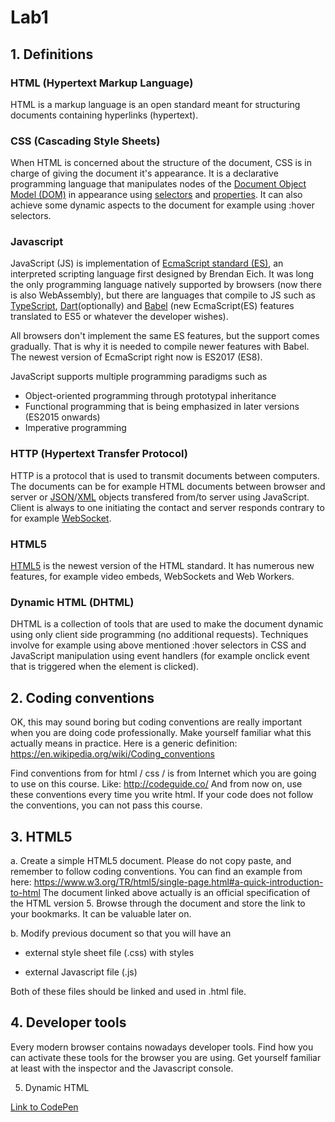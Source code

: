 # Lab1

## 1. Definitions

### HTML (Hypertext Markup Language)

HTML is a markup language is an open standard meant for structuring documents containing hyperlinks (hypertext).

### CSS (Cascading Style Sheets)

When HTML is concerned about the structure of the document, CSS is in charge of giving the document it's appearance. It is a declarative programming language that manipulates nodes of the [Document Object Model (DOM)](https://developer.mozilla.org/en-US/docs/Web/API/Document_Object_Model/Introduction) in appearance using [selectors](https://www.w3schools.com/cssref/css_selectors.asp) and [properties](https://www.w3schools.com/cssref/default.asp). It can also achieve some dynamic aspects to the document for example using :hover selectors.

### Javascript

JavaScript (JS) is implementation of [EcmaScript standard (ES)](https://www.ecma-international.org/publications/standards/Ecma-262.htm), an interpreted scripting language first designed by Brendan Eich. It was long the only programming language natively supported by browsers (now there is also WebAssembly), but there are languages that compile to JS such as [TypeScript](https://www.typescriptlang.org/), [Dart](https://babeljs.io/)(optionally) and [Babel](https://babeljs.io/) (new EcmaScript(ES) features translated to ES5 or whatever the developer wishes).

All browsers don't implement the same ES features, but the support comes gradually. That is why it is needed to compile newer features with Babel. The newest version of EcmaScript right now is ES2017 (ES8).

JavaScript supports multiple programming paradigms such as
- Object-oriented programming through prototypal inheritance
- Functional programming that is being emphasized in later versions (ES2015 onwards)
- Imperative programming


### HTTP (Hypertext Transfer Protocol)

HTTP is a protocol that is used to transmit documents between computers. The documents can be for example HTML documents between browser and server or [JSON](https://www.json.org/)/[XML](https://www.w3.org/XML/) objects transfered from/to server using JavaScript. Client is always to one initiating the contact and server responds contrary to for example [WebSocket](https://developer.mozilla.org/en-US/docs/Web/API/WebSockets_API).

### HTML5

[HTML5](https://developer.mozilla.org/en-US/docs/Web/Guide/HTML/HTML5) is the newest version of the HTML standard. It has numerous new features, for example video embeds, WebSockets and Web Workers.

### Dynamic HTML (DHTML)

DHTML is a collection of tools that are used to make the document dynamic using only client side programming (no additional requests). Techniques involve for example using above mentioned :hover selectors in CSS and JavaScript manipulation using event handlers (for example onclick event that is triggered when the element is clicked). 

## 2. Coding conventions

OK, this may sound boring but coding conventions are really important when you are doing code professionally. Make yourself familiar what this actually means in practice.
Here is a generic definition: https://en.wikipedia.org/wiki/Coding_conventions

Find conventions from for html / css / is from Internet which you are going to use on this course. Like: http://codeguide.co/
And from now on, use these conventions every time you write html. If your code does not follow the conventions, you can not pass this course.

## 3. HTML5

a. Create a simple HTML5 document. Please do not copy paste, and remember to follow coding conventions. 
You can find an example from here: https://www.w3.org/TR/html5/single-page.html#a-quick-introduction-to-html 
The document linked above actually is an official specification of the HTML version 5. Browse through the 
document and store the link to your bookmarks. It can be valuable later on.

b. Modify previous document so that you will have an

  - external style sheet file (.css) with styles
  
  - external Javascript file (.js)

Both of these files should be linked and used in .html file.

## 4. Developer tools

Every modern browser contains nowadays developer tools. Find how you can activate
these tools for the browser you are using. Get yourself familiar at least with the inspector
and the Javascript console.

5. Dynamic HTML

[Link to CodePen](https://codepen.io/sirjuan/pen/aEgNrW)
